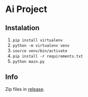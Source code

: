 # Ai Project

## Instalation

1. `pip install virtualenv`
1. `python -m virtualenv venv`
1. `source venv/bin/activate`
1. `pip install -r requirements.txt`
1. `python main.py`

## Info

Zip files in [release](https://github.com/rbrauner/polsl-nsi-ai-project/releases/tag/v1.0.1).

